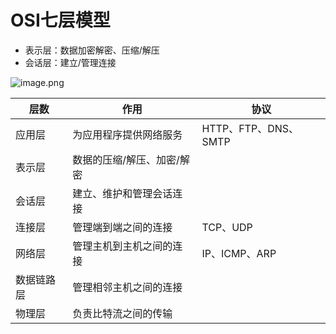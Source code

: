 # OSI七层模型

- 表示层：数据加密解密、压缩/解压
- 会话层：建立/管理连接

![image.png](https://cdn.nlark.com/yuque/0/2022/png/2388408/1662598658157-55d197ca-f807-4e7c-b9a6-8553b8310b02.png?x-oss-process=image%2Fresize%2Cw_689%2Climit_0)

| 层数       | 作用                       | 协议                 |
| ---------- | -------------------------- | -------------------- |
| 应用层     | 为应用程序提供网络服务     | HTTP、FTP、DNS、SMTP |
| 表示层     | 数据的压缩/解压、加密/解密 |                      |
| 会话层     | 建立、维护和管理会话连接   |                      |
| 连接层     | 管理端到端之间的连接       | TCP、UDP             |
| 网络层     | 管理主机到主机之间的连接   | IP、ICMP、ARP        |
| 数据链路层 | 管理相邻主机之间的连接     |                      |
| 物理层     | 负责比特流之间的传输       |                      |